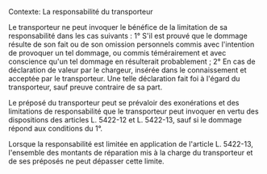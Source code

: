 Contexte: La responsabilité du transporteur

Le transporteur ne peut invoquer le bénéfice de la limitation de sa responsabilité dans les cas suivants : 1° S'il est prouvé que le dommage résulte de son fait ou de son omission personnels commis avec l'intention de provoquer un tel dommage, ou commis témérairement et avec conscience qu'un tel dommage en résulterait probablement ; 2° En cas de déclaration de valeur par le chargeur, insérée dans le connaissement et acceptée par le transporteur. Une telle déclaration fait foi à l'égard du transporteur, sauf preuve contraire de sa part.

Le préposé du transporteur peut se prévaloir des exonérations et des limitations de responsabilité que le transporteur peut invoquer en vertu des dispositions des articles L. 5422-12 et L. 5422-13, sauf si le dommage répond aux conditions du 1°.

Lorsque la responsabilité est limitée en application de l'article L. 5422-13, l'ensemble des montants de réparation mis à la charge du transporteur et de ses préposés ne peut dépasser cette limite.